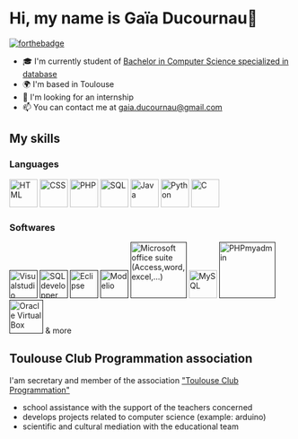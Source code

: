 # Hi, my name is Gaïa Ducournau👋
[![forthebadge](https://forthebadge.com/images/badges/built-with-love.svg)](https://forthebadge.com)
- 🎓 I'm currently student of [Bachelor in Computer Science specialized in database](https://www.univ-tlse3.fr/but-specialite-informatique)
- 🌍 I'm based in Toulouse
- 👀 I'm looking for an internship
- 📫 You can contact me at gaia.ducournau@gmail.com

## My skills
### Languages
<p align="left">
<img src="https://skillicons.dev/icons?i=html" alt="HTML" width="50"/>
<img src="https://skillicons.dev/icons?i=css" alt="CSS" width="50"/>
<img src="https://skillicons.dev/icons?i=php" alt="PHP" width="50"/>
<img src="https://icons.veryicon.com/png/o/application/designer-icon/sql-5.png" alt="SQL" width="50"/>
<img src="https://skillicons.dev/icons?i=java" alt="Java" width="50"/>
<img src="https://skillicons.dev/icons?i=py" alt="Python" width="50"/>
<img src="https://skillicons.dev/icons?i=c" alt="C" width="50"/>
</p>

### Softwares
<p align="left">
<a href=""><img src="https://skillicons.dev/icons?i=visualstudio" width="50" alt="Visualstudio" /></a>
<a href=""><img src="https://upload.wikimedia.org/wikipedia/fr/thumb/6/68/Oracle_SQL_Developer_logo.svg/1200px-Oracle_SQL_Developer_logo.svg.png" width="50" alt="SQL developper" /></a>
<a href=""><img src="https://skillicons.dev/icons?i=eclipse" width="50" alt="Eclipse" /></a>
<a href=""><img src="https://avatars.githubusercontent.com/u/72009915?s=280&v=4" width="50" alt="Modelio" /></a>
<a href=""><img src="https://2.bp.blogspot.com/-fKIABsumMvE/XHg9gG8fSxI/AAAAAAAAIJY/6yyI7HLzyzkD-7yAB9AOoeRQvuToWB5VwCK4BGAYYCw/s1600/icons%2Bmicrosoft%2Boffice.png" width="100" alt="Microsoft office suite (Access,word,excel,...)" /></a>
<a href="https://www.mysql.com/"><img src="https://skillicons.dev/icons?i=mysql" width="50" alt="MySQL" /></a>
<a href=""><img src="https://upload.wikimedia.org/wikipedia/commons/thumb/4/4f/PhpMyAdmin_logo.svg/2560px-PhpMyAdmin_logo.svg.png" width="100" alt="PHPmyadmin" /></a>
<a href=""><img src="https://upload.wikimedia.org/wikipedia/commons/d/d5/Virtualbox_logo.png?20150209215936" width="60" alt="Oracle Virtual Box" /></a> & more
</p>

## Toulouse Club Programmation association
I'am secretary and member of the association ["Toulouse Club Programmation"](https://iut-informatique.univ-tlse3.fr/intranet-1)
- school assistance with the support of the teachers concerned
- develops projects related to computer science (example: arduino)
- scientific and cultural mediation with the educational team

#
